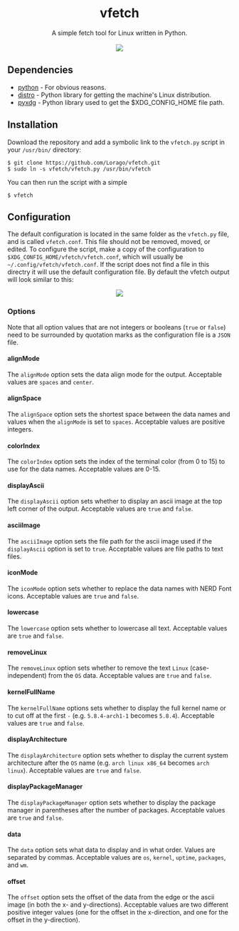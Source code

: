 <h1 align="center">vfetch</h1>
<p align="center">
  A simple fetch tool for Linux written in Python.
  <br><br>
  <img src="https://imgur.com/fBCvikM.png">
</p>

## Dependencies
* [python](https://www.python.org/) - For obvious reasons.
* [distro](https://github.com/nir0s/distro) - Python library for getting the machine's Linux distribution.
* [pyxdg](https://freedesktop.org/wiki/Software/pyxdg/) - Python library used to get the $XDG_CONFIG_HOME file path.

## Installation
Download the repository and add a symbolic link to the `vfetch.py` script in your `/usr/bin/` directory:

    $ git clone https://github.com/Lorago/vfetch.git
    $ sudo ln -s vfetch/vfetch.py /usr/bin/vfetch

You can then run the script with a simple

    $ vfetch

## Configuration
The default configuration is located in the same folder as the `vfetch.py` file, and is called `vfetch.conf`. This file should not be removed, moved, or edited.
To configure the script, make a copy of the configuration to `$XDG_CONFIG_HOME/vfetch/vfetch.conf`, which will usually be `~/.config/vfetch/vfetch.conf`.
If the script does not find a file in this directry it will use the default configuration file. By default the vfetch output will look similar to this:

<p align="center"><img src="https://imgur.com/MphO1Cq.png"></p>

### Options

Note that all option values that are not integers or booleans (`true` or `false`) need to be surrounded by
quotation marks as the configuration file is a `JSON` file.

#### alignMode
The `alignMode` option sets the data align mode for the output. Acceptable values are `spaces` and `center`.

#### alignSpace
The `alignSpace` option sets the shortest space between the data names and values when the `alignMode` is set to
`spaces`. Acceptable values are positive integers.

#### colorIndex
The `colorIndex` option sets the index of the terminal color (from 0 to 15) to use for the data names. Acceptable
values are 0-15.

#### displayAscii
The `displayAscii` option sets whether to display an ascii image at the top left corner of the output. Acceptable
values are `true` and `false`.

#### asciiImage
The `asciiImage` option sets the file path for the ascii image used if the `displayAscii` option is set to `true`.
Acceptable values are file paths to text files.

#### iconMode
The `iconMode` option sets whether to replace the data names with NERD Font icons. Acceptable values are `true` and
`false`.

#### lowercase
The `lowercase` option sets whether to lowercase all text. Acceptable values are `true` and `false`.

#### removeLinux
The `removeLinux` option sets whether to remove the text `Linux` (case-independent) from the `OS` data. Acceptable
values are `true` and `false`.

#### kernelFullName
The `kernelFullName` options sets whether to display the full kernel name or to cut off at the first `-` (e.g.
`5.8.4-arch1-1` becomes `5.8.4`). Acceptable values are `true` and `false`.

#### displayArchitecture
The `displayArchitecture` option sets whether to display the current system architecture after the `OS` name (e.g.
`arch linux x86_64` becomes `arch linux`). Acceptable values are `true` and `false`.

#### displayPackageManager
The `displayPackageManager` option sets whether to display the package manager in parentheses after the number of
packages. Acceptable values are `true` and `false`.

#### data
The `data` option sets what data to display and in what order. Values are separated by commas. Acceptable values
are `os`, `kernel`, `uptime`, `packages`, and `wm`.

#### offset
The `offset` option sets the offset of the data from the edge or the ascii image (in both the x- and y-directions).
Acceptable values are two different positive integer values (one for the offset in the x-direction, and one for the
offset in the y-direction).
